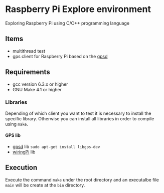 # Raspberry Pi Explore environment

Exploring Raspberry Pi using C/C++ programming language

## Items

- multithread test
- gps client for Raspberry Pi based on the [gpsd](http://www.catb.org/gpsd/client-howto.html)

## Requirements

- gcc version 6.3.x or higher
- GNU Make 4.1 or higher

### Libraries

Depending of which client you want to test it is necessary to install the specific library. Otherwise you can install all libraries in order to compile using `make`.

#### GPS lib

- [gpsd](http://www.catb.org/gpsd/client-howto.html) lib `sudo apt-get install libgps-dev`
- [wiringPi](http://wiringpi.com/download-and-install/) lib

## Execution

Execute the command `make` under the root directory and an executalbe file `main` will be create at the `bin` directory.




